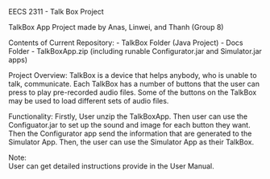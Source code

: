 EECS 2311 - Talk Box Project

TalkBox App Project made by Anas, Linwei, and Thanh (Group 8)

Contents of Current Repository: 
    - TalkBox Folder (Java Project)
    - Docs Folder
    - TalkBoxApp.zip (including runable Configurator.jar and Simulator.jar apps)
    
Project Overview:
    TalkBox is a device that helps anybody, who is unable to talk, communicate. Each TalkBox has a number of buttons that the user can press to play pre-recorded audio files. Some of the buttons on the TalkBox may be used to load different sets of audio files.

Functionality:
        Firstly, User unzip the TalkBoxApp. Then user can use the Configuator.jar to set up the sound and image for each button they want. Then the Configurator app send the information that are generated to the Simulator App. Then, the user can use the Simulator App as their TalkBox. 

Note:   
        User can get detailed instructions provide in the User Manual.
